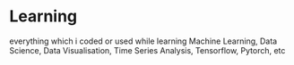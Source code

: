 # Learning
everything which i coded or used while learning Machine Learning, Data Science, Data Visualisation, Time Series Analysis, Tensorflow, Pytorch, etc
